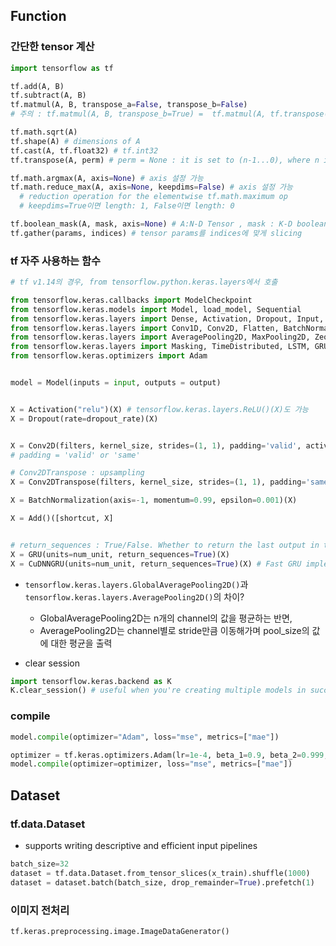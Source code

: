 ## Function

### 간단한 tensor 계산
```Python
import tensorflow as tf

tf.add(A, B)
tf.subtract(A, B)
tf.matmul(A, B, transpose_a=False, transpose_b=False) 
# 주의 : tf.matmul(A, B, transpose_b=True) =  tf.matmul(A, tf.transpose(B, ), transpose_b=True) 

tf.math.sqrt(A)
tf.shape(A) # dimensions of A
tf.cast(A, tf.float32) # tf.int32
tf.transpose(A, perm) # perm = None : it is set to (n-1...0), where n is the rank of the input tensor

tf.math.argmax(A, axis=None) # axis 설정 가능
tf.math.reduce_max(A, axis=None, keepdims=False) # axis 설정 가능 
  # reduction operation for the elementwise tf.math.maximum op
  # keepdims=True이면 length: 1, False이면 length: 0

tf.boolean_mask(A, mask, axis=None) # A:N-D Tensor , mask : K-D boolean tensor , K<=N
tf.gather(params, indices) # tensor params를 indices에 맞게 slicing
```

### tf 자주 사용하는 함수
```Python
# tf v1.14의 경우, from tensorflow.python.keras.layers에서 호출

from tensorflow.keras.callbacks import ModelCheckpoint
from tensorflow.keras.models import Model, load_model, Sequential
from tensorflow.keras.layers import Dense, Activation, Dropout, Input, Reshape, Add, concatenate 
from tensorflow.keras.layers import Conv1D, Conv2D, Flatten, BatchNormalization, Conv2DTranspose
from tensorflow.keras.layers import AveragePooling2D, MaxPooling2D, ZeoPadding2Ds
from tensorflow.keras.layers import Masking, TimeDistributed, LSTM, GRU, CuDNNGRU, Bidirectional
from tensorflow.keras.optimizers import Adam


model = Model(inputs = input, outputs = output)


X = Activation("relu")(X) # tensorflow.keras.layers.ReLU()(X)도 가능
X = Dropout(rate=dropout_rate)(X)


X = Conv2D(filters, kernel_size, strides=(1, 1), padding='valid', activation=None)(X) 
# padding = 'valid' or 'same'

# Conv2DTranspose : upsampling
X = Conv2DTranspose(filters, kernel_size, strides=(1, 1), padding='same', activation = None)(X)

X = BatchNormalization(axis=-1, momentum=0.99, epsilon=0.001)(X)

X = Add()([shortcut, X]


# return_sequences : True/False. Whether to return the last output in the output sequence, or the full sequence.
X = GRU(units=num_unit, return_sequences=True)(X) 
X = CuDNNGRU(units=num_unit, return_sequences=True)(X) # Fast GRU implementation backed by cuDNN


```

- `tensorflow.keras.layers.GlobalAveragePooling2D()`과 `tensorflow.keras.layers.AveragePooling2D()`의 차이?
  - GlobalAveragePooling2D는 n개의 channel의 값을 평균하는 반면, 
  - AveragePooling2D는 channel별로 stride만큼 이동해가며 pool_size의 값에 대한 평균을 출력

- clear session
```Python
import tensorflow.keras.backend as K
K.clear_session() # useful when you're creating multiple models in succession, 
```
### compile
```Python
model.compile(optimizer="Adam", loss="mse", metrics=["mae"])

optimizer = tf.keras.optimizers.Adam(lr=1e-4, beta_1=0.9, beta_2=0.999, epsilon=0.001, decay=0.0)
model.compile(optimizer=optimizer, loss="mse", metrics=["mae"])

```

## Dataset
### tf.data.Dataset
- supports writing descriptive and efficient input pipelines
```Python
batch_size=32
dataset = tf.data.Dataset.from_tensor_slices(x_train).shuffle(1000)
dataset = dataset.batch(batch_size, drop_remainder=True).prefetch(1)
```


### 이미지 전처리
```Python
tf.keras.preprocessing.image.ImageDataGenerator()
```
